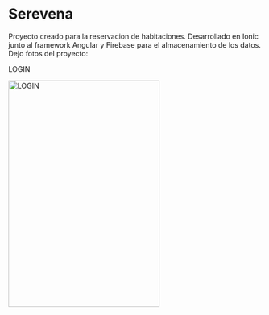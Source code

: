 # Serevena
Proyecto creado para la reservacion de habitaciones.
Desarrollado en Ionic junto al framework Angular y Firebase para el almacenamiento de los datos.
Dejo fotos del proyecto:

LOGIN


<img src="https://i.postimg.cc/637Q3Dyf/1-Login.jpg" alt="LOGIN" width="300" height="450">



